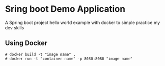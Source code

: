 # Sring boot Demo Application

A Spring boot project hello world example with docker to simple
practice my dev skills

## Using Docker

```aidl
# docker build -t "image name" .
# docker run -t "container name" -p 8080:8080 "image name"
```
